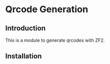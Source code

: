 Qrcode Generation
=======================

Introduction
------------
This is a module to generate qrcodes with ZF2.

Installation
------------
